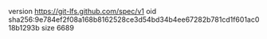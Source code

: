 version https://git-lfs.github.com/spec/v1
oid sha256:9e784ef2f08a168b8162528ce3d54bd34b4ee67282b781cd1f601ac018b1293b
size 6689
